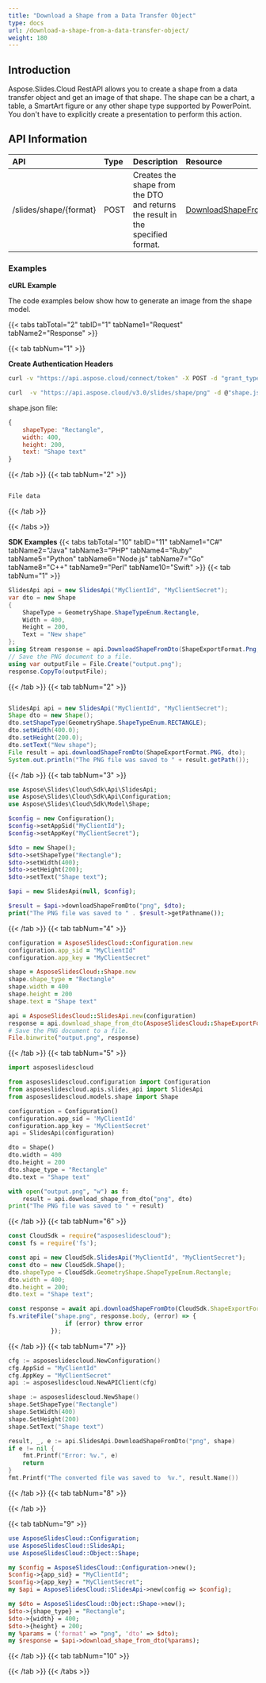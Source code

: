 ```yaml
---
title: "Download a Shape from a Data Transfer Object"
type: docs
url: /download-a-shape-from-a-data-transfer-object/
weight: 180
---
```


## **Introduction**
Aspose.Slides.Cloud RestAPI allows you to create a shape from a data transfer object and get an image of that shape.
The shape can be a chart, a table, a SmartArt figure or any other shape type supported by PowerPoint.
You don't have to explicitly create a presentation to perform this action.

## **API Information**
|**API**|**Type**|**Description**|**Resource**|
| :- | :- | :- | :- |
/slides/shape/{format}|POST|Creates the shape from the DTO and returns the result in the specified format.|[DownloadShapeFromDto]()|

### **Examples**
**cURL Example**

The code examples below show how to generate an image from the shape model.

{{< tabs tabTotal="2" tabID="1" tabName1="Request" tabName2="Response" >}}

{{< tab tabNum="1" >}}

**Create Authentication Headers**
```sh
curl -v "https://api.aspose.cloud/connect/token" -X POST -d "grant_type=client_credentials&client_id=XXXX&client_secret=XXXX-XX" -H "Content-Type: application/x-www-form-urlencoded" -H "Accept: application/json"
```

```sh
curl  -v "https://api.aspose.cloud/v3.0/slides/shape/png" -d @"shape.json" -H "Content-Type: text/json" -H "Authorization: Bearer [Access Token] -o shape.png

```
shape.json file:
```javascript
{
    shapeType: "Rectangle",
    width: 400,
    height: 200,
    text: "Shape text"
}
```
{{< /tab >}}
{{< tab tabNum="2" >}}

```sh

File data

```
{{< /tab >}}

{{< /tabs >}}

**SDK Examples**
{{< tabs tabTotal="10" tabID="11" tabName1="C#" tabName2="Java" tabName3="PHP" tabName4="Ruby" tabName5="Python" tabName6="Node.js" tabName7="Go" tabName8="C++" tabName9="Perl" tabName10="Swift" >}}
{{< tab tabNum="1" >}}
```csharp
SlidesApi api = new SlidesApi("MyClientId", "MyClientSecret");
var dto = new Shape
{
    ShapeType = GeometryShape.ShapeTypeEnum.Rectangle,
    Width = 400,
    Height = 200,
    Text = "New shape"
};
using Stream response = api.DownloadShapeFromDto(ShapeExportFormat.Png, dto);
// Save the PNG document to a file.
using var outputFile = File.Create("output.png");
response.CopyTo(outputFile);
```

{{< /tab >}}
{{< tab tabNum="2" >}}

```java

SlidesApi api = new SlidesApi("MyClientId", "MyClientSecret");
Shape dto = new Shape();
dto.setShapeType(GeometryShape.ShapeTypeEnum.RECTANGLE);
dto.setWidth(400.0);
dto.setHeight(200.0);
dto.setText("New shape");
File result = api.downloadShapeFromDto(ShapeExportFormat.PNG, dto);
System.out.println("The PNG file was saved to " + result.getPath());

```
{{< /tab >}}
{{< tab tabNum="3" >}}
```php
use Aspose\Slides\Cloud\Sdk\Api\SlidesApi;
use Aspose\Slides\Cloud\Sdk\Api\Configuration;
use Aspose\Slides\Cloud\Sdk\Model\Shape;

$config = new Configuration();
$config->setAppSid("MyClientId");
$config->setAppKey("MyClientSecret");

$dto = new Shape();
$dto->setShapeType("Rectangle");
$dto->setWidth(400);
$dto->setHeight(200);
$dto->setText("Shape text");

$api = new SlidesApi(null, $config);

$result = $api->downloadShapeFromDto("png", $dto);
print("The PNG file was saved to " . $result->getPathname());
```
{{< /tab >}}
{{< tab tabNum="4" >}}

```ruby
configuration = AsposeSlidesCloud::Configuration.new
configuration.app_sid = "MyClientId"
configuration.app_key = "MyClientSecret"

shape = AsposeSlidesCloud::Shape.new
shape.shape_type = "Rectangle"
shape.width = 400
shape.height = 200
shape.text = "Shape text"

api = AsposeSlidesCloud::SlidesApi.new(configuration)
response = api.download_shape_from_dto(AsposeSlidesCloud::ShapeExportFormat::PNG, shape)
# Save the PNG document to a file.
File.binwrite("output.png", response)
```

{{< /tab >}}
{{< tab tabNum="5" >}}

```python
import asposeslidescloud

from asposeslidescloud.configuration import Configuration
from asposeslidescloud.apis.slides_api import SlidesApi
from asposeslidescloud.models.shape import Shape

configuration = Configuration()
configuration.app_sid = 'MyClientId'
configuration.app_key = 'MyClientSecret'
api = SlidesApi(configuration)

dto = Shape()
dto.width = 400
dto.height = 200
dto.shape_type = "Rectangle"
dto.text = "Shape text"

with open("output.png", "w") as f:
    result = api.download_shape_from_dto("png", dto)
print("The PNG file was saved to " + result)
```

{{< /tab >}}
{{< tab tabNum="6" >}}

```javascript
const CloudSdk = require("asposeslidescloud");
const fs = require('fs');

const api = new CloudSdk.SlidesApi("MyClientId", "MyClientSecret");
const dto = new CloudSdk.Shape();
dto.shapeType = CloudSdk.GeometryShape.ShapeTypeEnum.Rectangle;
dto.width = 400;
dto.height = 200;
dto.text = "Shape text";

const response = await api.downloadShapeFromDto(CloudSdk.ShapeExportFormat.Png, dto);
fs.writeFile("shape.png", response.body, (error) => {
                if (error) throw error
            });
```
{{< /tab >}}
{{< tab tabNum="7" >}}
```go
cfg := asposeslidescloud.NewConfiguration()
cfg.AppSid = "MyClientId"
cfg.AppKey = "MyClientSecret"
api := asposeslidescloud.NewAPIClient(cfg)

shape := asposeslidescloud.NewShape()
shape.SetShapeType("Rectangle")
shape.SetWidth(400)
shape.SetHeight(200)
shape.SetText("Shape text")

result, _, e := api.SlidesApi.DownloadShapeFromDto("png", shape)
if e != nil {
    fmt.Printf("Error: %v.", e)
    return
}
fmt.Printf("The converted file was saved to  %v.", result.Name())
```

{{< /tab >}}
{{< tab tabNum="8" >}}

{{< /tab >}}

{{< tab tabNum="9" >}}

```perl
use AsposeSlidesCloud::Configuration;
use AsposeSlidesCloud::SlidesApi;
use AsposeSlidesCloud::Object::Shape;

my $config = AsposeSlidesCloud::Configuration->new();
$config->{app_sid} = "MyClientId";
$config->{app_key} = "MyClientSecret";
my $api = AsposeSlidesCloud::SlidesApi->new(config => $config);

my $dto = AsposeSlidesCloud::Object::Shape->new();
$dto->{shape_type} = "Rectangle";
$dto->{width} = 400;
$dto->{height} = 200;
my %params = ('format' => "png", 'dto' => $dto);
my $response = $api->download_shape_from_dto(%params);
```

{{< /tab >}}
{{< tab tabNum="10" >}}

{{< /tab >}}
{{< /tabs >}}